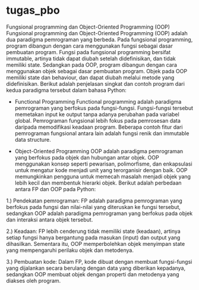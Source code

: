 # tugas_pbo
Fungsional programming dan Object-Oriented Programming (OOP)
Fungsional programming dan Object-Oriented Programming (OOP) adalah dua paradigma pemrograman yang berbeda. Pada fungsional programming, program dibangun dengan cara menggunakan fungsi sebagai dasar pembuatan program. Fungsi pada fungsional programming bersifat immutable, artinya tidak dapat diubah setelah didefinisikan, dan tidak memiliki state. Sedangkan pada OOP, program dibangun dengan cara menggunakan objek sebagai dasar pembuatan program. Objek pada OOP memiliki state dan behaviour, dan dapat diubah melalui metode yang didefinisikan.
Berikut adalah penjelasan singkat dan contoh program dari kedua paradigma tersebut dalam bahasa Python:

- Functional Programming
Functional programming adalah paradigma pemrograman yang berfokus pada fungsi-fungsi. Fungsi-fungsi tersebut memetakan input ke output tanpa adanya perubahan pada variabel global. Pemrograman fungsional lebih fokus pada pemrosesan data daripada memodifikasi keadaan program. Beberapa contoh fitur dari pemrograman fungsional antara lain adalah fungsi renik dan immutable data structure.

- Object-Oriented Programming
OOP adalah paradigma pemrograman yang berfokus pada objek dan hubungan antar objek. OOP menggunakan konsep seperti pewarisan, polimorfisme, dan enkapsulasi untuk mengatur kode menjadi unit yang terorganisir dengan baik. OOP memungkinkan pengguna untuk memecah masalah menjadi objek yang lebih kecil dan membentuk hierarki objek.
Berikut adalah perbedaan antara FP dan OOP pada Python:

1.) Pendekatan pemrograman: FP adalah paradigma pemrograman yang berfokus pada fungsi dan nilai-nilai yang diteruskan ke fungsi tersebut, sedangkan OOP adalah paradigma pemrograman yang berfokus pada objek dan interaksi antara objek tersebut.

2.) Keadaan: FP lebih cenderung tidak memiliki state (keadaan), artinya setiap fungsi hanya bergantung pada masukan (input) dan output yang dihasilkan. Sementara itu, OOP memperbolehkan objek menyimpan state yang mempengaruhi perilaku objek dan metodenya.

3.) Pembuatan kode: Dalam FP, kode dibuat dengan membuat fungsi-fungsi yang dijalankan secara berulang dengan data yang diberikan kepadanya, sedangkan OOP membuat objek dengan properti dan metodenya yang diakses oleh program.
